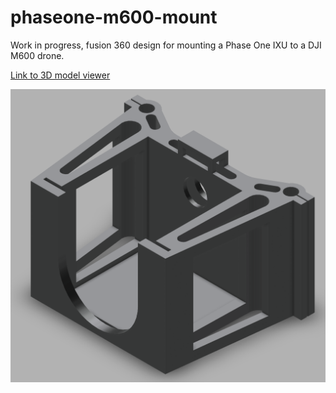 # phaseone-m600-mount
Work in progress, fusion 360 design for mounting a Phase One IXU to a DJI M600 drone.

[Link to 3D model viewer](https://a360.co/2Ytw6Hl)

![scrnsht](https://github.com/c-nelson/phaseone-m600-mount/blob/master/mount.png)



